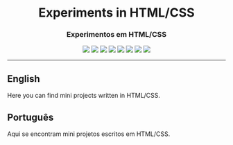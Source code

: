 <div align="center">

<h1>Experiments in HTML/CSS</h1>
<h3>Experimentos em HTML/CSS</h3>

![](https://img.shields.io/github/license/felipenlunkes/learning-HTML-CSS.svg)
![](https://img.shields.io/github/stars/felipenlunkes/learning-HTML-CSS.svg)
![](https://img.shields.io/github/issues/felipenlunkes/learning-HTML-CSS.svg)
![](https://img.shields.io/github/issues-closed/felipenlunkes/learning-HTML-CSS.svg)
![](https://img.shields.io/github/issues-pr/felipenlunkes/learning-HTML-CSS.svg)
![](https://img.shields.io/github/issues-pr-closed/felipenlunkes/learning-HTML-CSS.svg)
![](https://img.shields.io/github/downloads/felipenlunkes/learning-HTML-CSS/total.svg)
![](https://img.shields.io/github/release/felipenlunkes/learning-HTML-CSS.svg)

</div>

<hr>

## English

<div align="justify">

Here you can find mini projects written in HTML/CSS.

</div>

## Português

<div align="justify">

Aqui se encontram mini projetos escritos em HTML/CSS.

</div>

